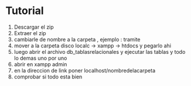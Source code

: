 # Tutorial 
1. Descargar el zip
2. Extraer el zip
3. cambiarle de nombre a la carpeta , ejemplo : tramite
4. mover a la carpeta disco localc -> xampp -> htdocs y pegarlo ahi
5. luego abrir el archivo db_tablasrelacionales y ejecutar las tablas y todo lo demas uno por uno
6. abrir en xampp admin
7. en la direccion de link poner localhost/nombredelacarpeta
8. comprobar si todo esta bien
